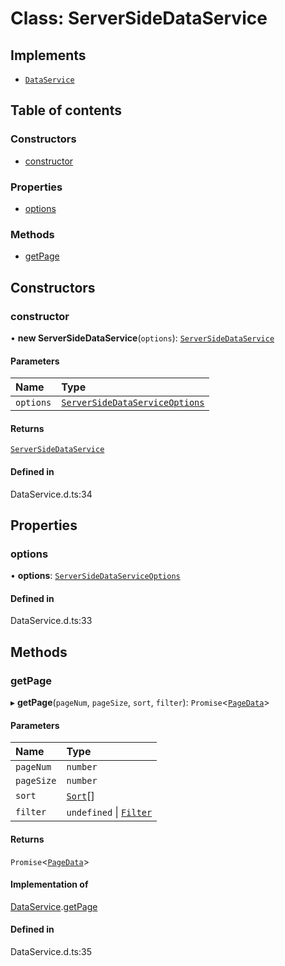 # Class: ServerSideDataService

## Implements

- [`DataService`](../interfaces/DataService.md)

## Table of contents

### Constructors

- [constructor](ServerSideDataService.md#constructor)

### Properties

- [options](ServerSideDataService.md#options)

### Methods

- [getPage](ServerSideDataService.md#getpage)

## Constructors

### constructor

• **new ServerSideDataService**(`options`): [`ServerSideDataService`](ServerSideDataService.md)

#### Parameters

| Name | Type |
| :------ | :------ |
| `options` | [`ServerSideDataServiceOptions`](../interfaces/ServerSideDataServiceOptions.md) |

#### Returns

[`ServerSideDataService`](ServerSideDataService.md)

#### Defined in

DataService.d.ts:34

## Properties

### options

• **options**: [`ServerSideDataServiceOptions`](../interfaces/ServerSideDataServiceOptions.md)

#### Defined in

DataService.d.ts:33

## Methods

### getPage

▸ **getPage**(`pageNum`, `pageSize`, `sort`, `filter`): `Promise`\<[`PageData`](../interfaces/PageData.md)\>

#### Parameters

| Name | Type |
| :------ | :------ |
| `pageNum` | `number` |
| `pageSize` | `number` |
| `sort` | [`Sort`](../interfaces/Sort.md)[] |
| `filter` | `undefined` \| [`Filter`](../interfaces/Filter.md) |

#### Returns

`Promise`\<[`PageData`](../interfaces/PageData.md)\>

#### Implementation of

[DataService](../interfaces/DataService.md).[getPage](../interfaces/DataService.md#getpage)

#### Defined in

DataService.d.ts:35
